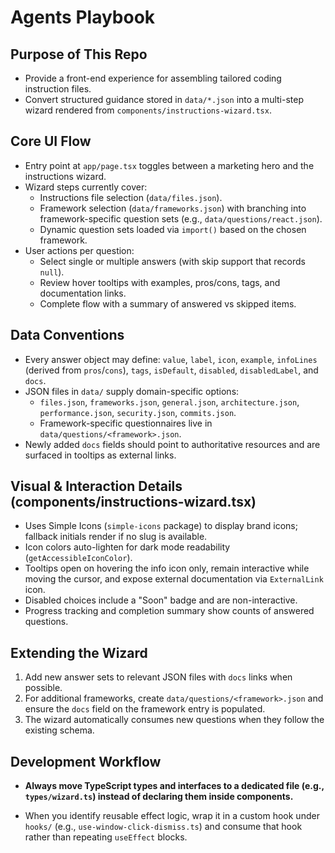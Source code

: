 # Agents Playbook

## Purpose of This Repo
- Provide a front-end experience for assembling tailored coding instruction files.
- Convert structured guidance stored in `data/*.json` into a multi-step wizard rendered from `components/instructions-wizard.tsx`.

## Core UI Flow
- Entry point at `app/page.tsx` toggles between a marketing hero and the instructions wizard.
- Wizard steps currently cover:
  - Instructions file selection (`data/files.json`).
  - Framework selection (`data/frameworks.json`) with branching into framework-specific question sets (e.g., `data/questions/react.json`).
  - Dynamic question sets loaded via `import()` based on the chosen framework.
- User actions per question:
  - Select single or multiple answers (with skip support that records `null`).
  - Review hover tooltips with examples, pros/cons, tags, and documentation links.
  - Complete flow with a summary of answered vs skipped items.

## Data Conventions
- Every answer object may define: `value`, `label`, `icon`, `example`, `infoLines` (derived from `pros`/`cons`), `tags`, `isDefault`, `disabled`, `disabledLabel`, and `docs`.
- JSON files in `data/` supply domain-specific options:
  - `files.json`, `frameworks.json`, `general.json`, `architecture.json`, `performance.json`, `security.json`, `commits.json`.
  - Framework-specific questionnaires live in `data/questions/<framework>.json`.
- Newly added `docs` fields should point to authoritative resources and are surfaced in tooltips as external links.

## Visual & Interaction Details (components/instructions-wizard.tsx)
- Uses Simple Icons (`simple-icons` package) to display brand icons; fallback initials render if no slug is available.
- Icon colors auto-lighten for dark mode readability (`getAccessibleIconColor`).
- Tooltips open on hovering the info icon only, remain interactive while moving the cursor, and expose external documentation via `ExternalLink` icon.
- Disabled choices include a "Soon" badge and are non-interactive.
- Progress tracking and completion summary show counts of answered questions.

## Extending the Wizard
1. Add new answer sets to relevant JSON files with `docs` links when possible.
2. For additional frameworks, create `data/questions/<framework>.json` and ensure the `docs` field on the framework entry is populated.
3. The wizard automatically consumes new questions when they follow the existing schema.

## Development Workflow
  
- **Always move TypeScript types and interfaces to a dedicated file (e.g., `types/wizard.ts`) instead of declaring them inside components.**


- When you identify reusable effect logic, wrap it in a custom hook under `hooks/` (e.g., `use-window-click-dismiss.ts`) and consume that hook rather than repeating `useEffect` blocks.
